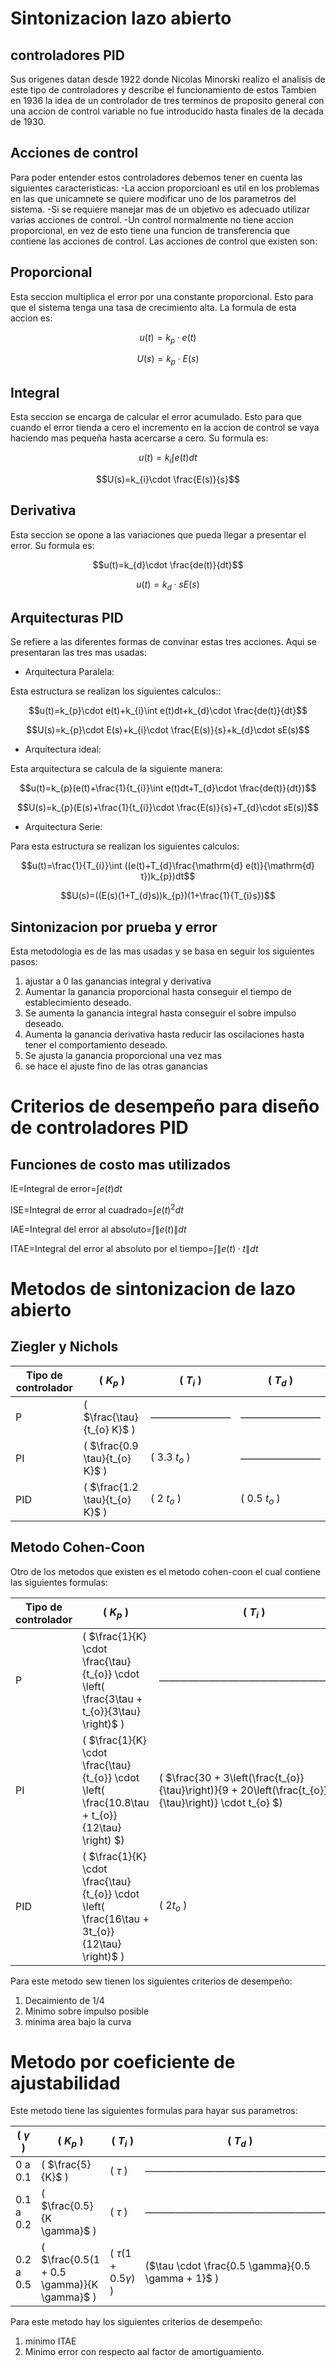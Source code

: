 # Sintonizacion lazo abierto
## controladores PID
Sus origenes datan desde 1922 donde Nicolas Minorski realizo el analisis de este tipo de controladores y describe el funcionamiento de estos
Tambien en 1936 la idea de un controlador de tres terminos de proposito general con una accion de control  variable no fue introducido hasta finales de la decada de 1930.
## Acciones de control
Para poder entender estos controladores debemos tener en cuenta las siguientes caracteristicas:
-La accion proporcioanl es util en los problemas en las que unicamnete se quiere modificar uno de los parametros del sistema.
-Si se requiere manejar mas de un objetivo es adecuado utilizar varias acciones de control.
-Un control normalmente no tiene accion proporcional, en vez de esto tiene una funcion de transferencia que contiene las acciones de control.
Las acciones de control que existen son:
## Proporcional
Esta seccion multiplica el error por una constante proporcional. Esto para que el sistema tenga una tasa de crecimiento alta.
La formula de esta accion es:

$$u(t)=k_{p}\cdot e(t)$$

$$U(s)=k_{p}\cdot E(s)$$

## Integral
Esta seccion se encarga de calcular el error acumulado. Esto para que cuando el error tienda a cero el incremento en la accion de control se vaya haciendo mas pequeña hasta acercarse a cero.
Su formula es:

$$u(t)=k_{i}\int e(t)dt$$

$$U(s)=k_{i}\cdot \frac{E(s)}{s}$$

## Derivativa
Esta seccion se opone a las variaciones que pueda llegar a presentar el error.
Su formula es:

$$u(t)=k_{d}\cdot \frac{de(t)}{dt}$$

$$u(t)=k_{d}\cdot sE(s)$$

## Arquitecturas PID
Se refiere a las diferentes formas de convinar estas tres acciones. Aqui se presentaran las tres mas usadas:

* Arquitectura Paralela:



Esta estructura se realizan los siguientes calculos::

$$u(t)=k_{p}\cdot e(t)+k_{i}\int e(t)dt+k_{d}\cdot \frac{de(t)}{dt}$$

$$U(s)=k_{p}\cdot E(s)+k_{i}\cdot \frac{E(s)}{s}+k_{d}\cdot sE(s)$$

* Arquitectura ideal:



Esta arquitectura se calcula de la siguiente manera:

$$u(t)=k_{p}(e(t)+\frac{1}{t_{i}}\int e(t)dt+T_{d}\cdot \frac{de(t)}{dt})$$

$$U(s)=k_{p}(E(s)+\frac{1}{t_{i}}\cdot \frac{E(s)}{s}+T_{d}\cdot sE(s))$$

* Arquitectura Serie:



Para esta estructura se realizan los siguientes calculos:

$$u(t)=\frac{1}{T_{i}}\int ((e(t)+T_{d}\frac{\mathrm{d} e(t)}{\mathrm{d} t})k_{p})dt$$

$$U(s)=((E(s)(1+T_{d}s))k_{p})(1+\frac{1}{T_{i}s})$$

## Sintonizacion por prueba y error
Esta metodologia es de las mas usadas y se basa en seguir los siguientes pasos:
1. ajustar a 0 las ganancias integral y derivativa
2. Aumentar la ganancia proporcional hasta conseguir el tiempo de establecimiento deseado.
3. Se aumenta la ganancia integral hasta conseguir el sobre impulso deseado.
4. Aumenta la ganancia derivativa hasta reducir las oscilaciones hasta tener el comportamiento deseado.
5. Se ajusta la ganancia proporcional una vez mas
6. se hace el ajuste fino de las otras ganancias
# Criterios de desempeño para diseño de controladores PID
## Funciones de costo mas utilizados
IE=Integral de error=$\int e(t)dt$

ISE=Integral de error al cuadrado=$\int e(t)^{2}dt$

IAE=Integral del error al absoluto=$\int \left\|e(t) \right\|dt$

ITAE=Integral del error al absoluto por el tiempo=$\int \left\|e(t)\cdot t \right\|dt$

# Metodos de sintonizacion de lazo abierto
## Ziegler y Nichols



| Tipo de controlador | \( $K_{p}$ \)                       | \( $T_{i}$ \)     | \( $T_{d}$ \)     |
|---------------------|----------------------------------|---------------|---------------|
| P                   | \( $\frac{\tau}{t_{o} K}$ \)        | ————————       | ————————       |
| PI                  | \( $\frac{0.9 \tau}{t_{o} K}$ \)    | \( 3.3 $t_{o}$ \) | ————————       |
| PID                 | \( $\frac{1.2 \tau}{t_{o} K}$ \)    | \( 2 $t_{o}$ \)   | \( 0.5 $t_{o}$ \) |

## Metodo Cohen-Coon
Otro de los metodos que existen es el metodo cohen-coon el cual contiene las siguientes formulas:

| Tipo de controlador | \( $K_{p}$ \)                                                                 | \( $T_{i}$ \)                                                               | \($T_{d}$ \)     |
|---------------------|---------------------------------------------------------------------------|-------------------------------------------------------------------------|---------------|
| P                   | \( $\frac{1}{K} \cdot \frac{\tau}{t_{o}} \cdot \left( \frac{3\tau + t_{o}}{3\tau} \right)$ \) | ———————————————————                                                        | ———————————————————  |
| PI                  | \( $\frac{1}{K} \cdot \frac{\tau}{t_{o}} \cdot \left( \frac{10.8\tau + t_{o}}{12\tau} \right) $\) | \( $\frac{30 + 3\left(\frac{t_{o}}{\tau}\right)}{9 + 20\left(\frac{t_{o}}{\tau}\right)} \cdot t_{o} $\) | ———————————————————  |
| PID                 | \( $\frac{1}{K} \cdot \frac{\tau}{t_{o}} \cdot \left( \frac{16\tau + 3t_{o}}{12\tau} \right)$ \) | \( $2t_{o}$ \)                                                              | \( $0.5t_{o}$ \)  |
Para este metodo sew tienen los siguientes criterios de desempeño:
1. Decaimiento de 1/4
2. Minimo sobre impulso posible
3. minima area bajo la curva
# Metodo por coeficiente de ajustabilidad
Este metodo tiene las siguientes formulas para hayar sus parametros:

| \( $\gamma$ \)        | \( $K_{p}$ \)                                             | \( $T_{i}$ \)            | \( $T_{d}$ \)                                      |
|---------------------|--------------------------------------------------------|----------------------|------------------------------------------------|
| 0 a 0.1             | \( $\frac{5}{K}$ \)                                      | \( $\tau$ \)           | ———————————————————                                 |
| 0.1 a 0.2           | \( $\frac{0.5}{K \gamma}$ \)                             | \( $\tau$ \)           | ———————————————————                                 |
| 0.2 a 0.5           | \( $\frac{0.5(1 + 0.5 \gamma)}{K \gamma}$ \)             | \( $\tau(1 + 0.5 \gamma)$ \) | \($\tau \cdot \frac{0.5 \gamma}{0.5 \gamma + 1}$ \) |

Para este metodo hay los siguientes criterios de desempeño:
1. minimo ITAE
2. Minimo error con respecto aal factor de amortiguamiento.
